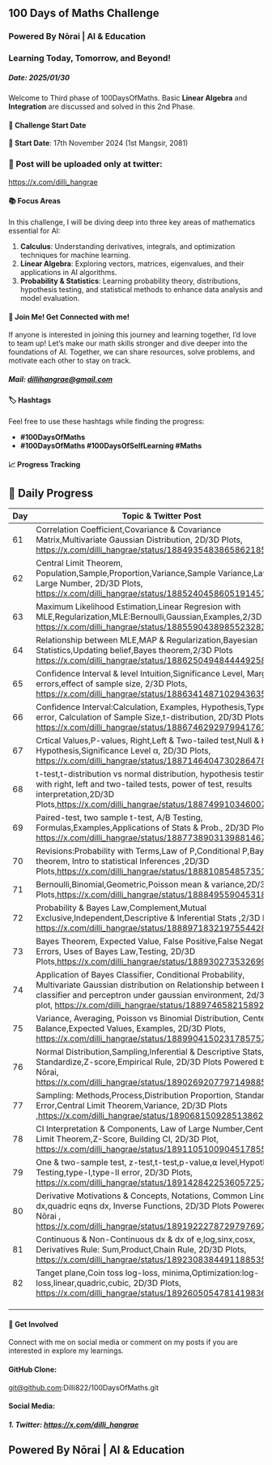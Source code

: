 ## 100 Days of Maths Challenge
### Powered By Nōrai | AI & Education
### Learning Today, Tomorrow, and Beyond!
##### Date: 2025/01/30
Welcome to Third phase of 100DaysOfMaths. Basic **Linear Algebra** and **Integration** are discussed and solved in this 2nd Phase.

#### 🚀 Challenge Start Date
**📅 Start Date**: 17th November 2024 (1st Mangsir, 2081)

### 🧮 Post will be uploaded only at twitter:
https://x.com/dilli_hangrae

#### 📚 Focus Areas
In this challenge, I will be diving deep into three key areas of mathematics essential for AI:

1. **Calculus**: Understanding derivatives, integrals, and optimization techniques for machine learning.
2. **Linear Algebra**: Exploring vectors, matrices, eigenvalues, and their applications in AI algorithms.
3. **Probability & Statistics**: Learning probability theory, distributions, hypothesis testing, and statistical methods to enhance data analysis and model evaluation.

#### 🤝 Join Me! Get Connected with me!
If anyone is interested in joining this journey and learning together, I’d love to team up! Let’s make our math skills stronger and dive deeper into the foundations of AI. Together, we can share resources, solve problems, and motivate each other to stay on track.
##### Mail: dillihangrae@gmail.com


#### 🏷️ Hashtags
Feel free to use these hashtags while finding the progress:
- **#100DaysOfMaths**
- **#100DaysOfMaths #100DaysOfSelfLearning #Maths**

#### 📈 Progress Tracking
## 📝 Daily Progress

| Day | Topic & Twitter Post  
| --- | ------------------------------------------------------------------------------------------
| 61  | Correlation Coefficient,Covariance & Covariance Matrix,Multivariate Gaussian Distribution, 2D/3D Plots, https://x.com/dilli_hangrae/status/1884935483865862185
| 62  | Central Limit Theorem, Population,Sample,Proportion,Variance,Sample Variance,Law of Large Number, 2D/3D Plots, https://x.com/dilli_hangrae/status/1885240458605191451
| 63  | Maximum Likelihood Estimation,Linear Regresion with MLE,Regularization,MLE:Bernoulli,Gaussian,Examples,2/3D Plots, https://x.com/dilli_hangrae/status/1885590438985523283
| 64  | Relationship between MLE,MAP & Regularization,Bayesian Statistics,Updating belief,Bayes theorem,2/3D Plots https://x.com/dilli_hangrae/status/1886250494844449258
| 65  | Confidence Interval & level Intuition,Significance Level, Margin of errors,effect of sample size, 2/3D Plots, https://x.com/dilli_hangrae/status/1886341487102943635
| 66  | Confidence Interval:Calculation, Examples, Hypothesis,Type I & II error, Calculation of Sample Size,t-distribution, 2D/3D Plots, https://x.com/dilli_hangrae/status/1886746292979941761
| 67  | Crtical Values,P-values, Right,Left & Two-tailed test,Null & H_1 Hypothesis,Significance Level α, 2D/3D Plots, https://x.com/dilli_hangrae/status/1887146404730286478
| 68 | t-test,t-distribution vs normal distribution, hypothesis testing with right, left and two-tailed tests, power of test, results interpretation,2D/3D Plots,https://x.com/dilli_hangrae/status/1887499103460073665
| 69 | Paired-test, two sample t-test, A/B Testing, Formulas,Examples,Applications of Stats & Prob., 2D/3D Plots, https://x.com/dilli_hangrae/status/1887738903139881467
| 70 | Revisions:Probability with Terms,Law of P,Conditional P,Bayes theorem, Intro to statistical Inferences ,2D/3D Plots,https://x.com/dilli_hangrae/status/1888108548573511688
| 71 | Bernoulli,Binomial,Geometric,Poisson mean & variance,2D/3D Plots,https://x.com/dilli_hangrae/status/1888495590453186844
| 72 | Probability & Bayes Law,Complement,Mutual Exclusive,Independent,Descriptive & Inferential Stats ,2/3D Plots, https://x.com/dilli_hangrae/status/1888971832197554428
| 73 | Bayes Theorem, Expected Value, False Positive,False Negative Errors, Uses of Bayes Law,Testing, 2D/3D Plots,https://x.com/dilli_hangrae/status/1889302735326994848 
| 74 | Application of Bayes Classifier, Conditional Probability, Multivariate Gaussian distribution on Relationship between bayes classifier and perceptron under gaussian environment, 2d/3d plot, https://x.com/dilli_hangrae/status/1889746582158922048
| 75 | Variance, Averaging, Poisson vs Binomial Distribution, Center Balance,Expected Values, Examples, 2D/3D Plots, https://x.com/dilli_hangrae/status/1889904150231785757
| 76 | Normal Distribution,Sampling,Inferential & Descriptive Stats, Standardize,Z-score,Empirical Rule, 2D/3D Plots Powered by Nōrai, https://x.com/dilli_hangrae/status/1890269207797149885
| 77 | Sampling: Methods,Process,Distribution Proportion, Standard Error,Central Limit Theorem,Variance, 2D/3D Plots ,https://x.com/dilli_hangrae/status/1890681509285138626
| 78 | CI Interpretation & Components, Law of Large Number,Central Limit Theorem,Z-Score, Building CI, 2D/3D Plot, https://x.com/dilli_hangrae/status/1891105100904517855
| 79 | One & two-sample test, z-test,t-test,p-value,⍺ level,Hypothesis Testing,type-I,type-II error, 2D/3D Plots, https://x.com/dilli_hangrae/status/1891428422536057257
| 80 | Derivative Motivations & Concepts, Notations, Common Lines dx,quadric eqns dx, Inverse Functions, 2D/3D Plots Powered by Nōrai  , https://x.com/dilli_hangrae/status/1891922278729797697
| 81 | Continuous & Non-Continuous dx & dx of e,log,sinx,cosx, Derivatives Rule: Sum,Product,Chain Rule, 2D/3D Plots, https://x.com/dilli_hangrae/status/1892308384491188535
| 82 | Tanget plane,Coin toss log-loss, minima,Optimization:log-loss,linear,quadric,cubic, 2D/3D Plots, https://x.com/dilli_hangrae/status/1892605054781419836
|   |
|   |
|   |


#### 💬 Get Involved
Connect with me on social media or comment on my posts if you are interested in explore my learnings.

#### GitHub Clone: 
git@github.com:Dilli822/100DaysOfMaths.git

#### Social Media:
##### 1. Twitter: https://x.com/dilli_hangrae

## Powered By Nōrai | AI & Education

